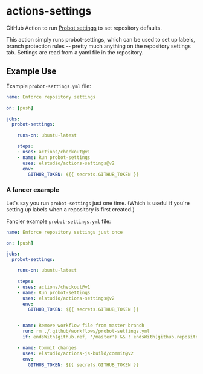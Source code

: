 # actions-settings
GitHub Action to run [Probot settings](https://github.com/probot/settings) to set repository defaults.

This action simply runs probot-settings, which can be used to set up labels, branch protection rules -- pretty much anything on the repository settings tab. Settings are read from a yaml file in the repository.


## Example Use

Example `probot-settings.yml` file:

```yaml
name: Enforce repository settings

on: [push]

jobs:
  probot-settings:

    runs-on: ubuntu-latest

    steps:
    - uses: actions/checkout@v1
    - name: Run probot-settings
      uses: elstudio/actions-settings@v2
      env:
        GITHUB_TOKEN: ${{ secrets.GITHUB_TOKEN }}
```

### A fancer example

Let's say you run `probot-settings` just one time. (Which is useful if you're setting up labels when a repository is first created.)

Fancier example `probot-settings.yml` file:

```yaml
name: Enforce repository settings just once

on: [push]

jobs:
  probot-settings:

    runs-on: ubuntu-latest

    steps:
    - uses: actions/checkout@v1
    - name: Run probot-settings
      uses: elstudio/actions-settings@v2
      env:
        GITHUB_TOKEN: ${{ secrets.GITHUB_TOKEN }}


    - name: Remove workflow file from master branch
      run: rm ./.github/workflows/probot-settings.yml
      if: endsWith(github.ref, '/master') && ! endsWith(github.repository, '-template')

    - name: Commit changes
      uses: elstudio/actions-js-build/commit@v2
      env:
        GITHUB_TOKEN: ${{ secrets.GITHUB_TOKEN }}
```

